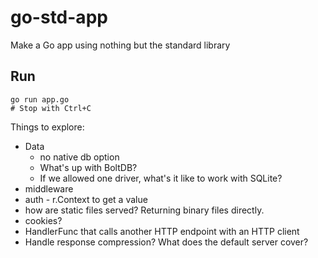 # go-std-app

Make a Go app using nothing but the standard library

## Run

```
go run app.go
# Stop with Ctrl+C
```

Things to explore:

* Data
    * no native db option
    * What's up with BoltDB?
    * If we allowed one driver, what's it like to work with SQLite?
* middleware
* auth - r.Context to get a value
* how are static files served? Returning binary files directly.
* cookies?
* HandlerFunc that calls another HTTP endpoint with an HTTP client
* Handle response compression? What does the default server cover?
